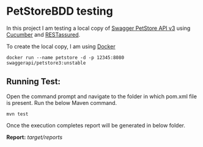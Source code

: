 
# PetStoreBDD testing

In this project I am testing a local copy of [Swagger PetStore API v3](https://petstore3.swagger.io/) using [Cucumber](https://cucumber.io/) and [RESTassured](https://rest-assured.io/).

To create the local copy, I am using [Docker](https://www.docker.com/)
```
docker run --name petstore -d -p 12345:8080 swaggerapi/petstore3:unstable
```

## **Running Test:**

Open the command prompt and navigate to the folder in which pom.xml file is present.
Run the below Maven command.

    mvn test
Once the execution completes report will be generated in below folder.

**Report:** 		*target/reports*<br>
